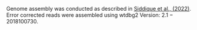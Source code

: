 Genome assembly was conducted as described in [Siddique et al., (2022)](https://www.nature.com/articles/s41467-022-33769-w.pdf). Error corrected reads were assembled using wtdbg2 Version: 2.1 − 2018100730.
